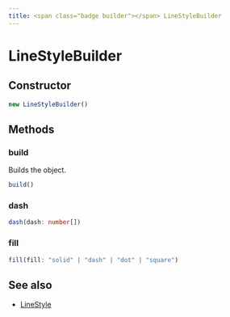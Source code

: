```yaml
---
title: <span class="badge builder"></span> LineStyleBuilder
---
```

# <span class="badge builder"></span> LineStyleBuilder

## Constructor

```typescript
new LineStyleBuilder()
```
## Methods

### <span class="badge object-method"></span> build

Builds the object.

```typescript
build()
```

### <span class="badge object-method"></span> dash

```typescript
dash(dash: number[])
```

### <span class="badge object-method"></span> fill

```typescript
fill(fill: "solid" | "dash" | "dot" | "square")
```

## See also

 * <span class="badge object-type-interface"></span> [LineStyle](./object-LineStyle.md)
